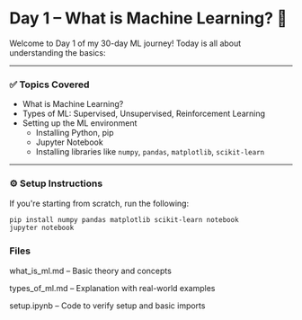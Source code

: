 # Day 1 – What is Machine Learning? 🤖

Welcome to Day 1 of my 30-day ML journey! Today is all about understanding the basics:

---

### ✅ Topics Covered

- What is Machine Learning?
- Types of ML: Supervised, Unsupervised, Reinforcement Learning
- Setting up the ML environment
  - Installing Python, pip
  - Jupyter Notebook
  - Installing libraries like `numpy`, `pandas`, `matplotlib`, `scikit-learn`

---

 
### ⚙️ Setup Instructions

If you're starting from scratch, run the following:

```bash
pip install numpy pandas matplotlib scikit-learn notebook
jupyter notebook
```

### Files

what_is_ml.md – Basic theory and concepts

types_of_ml.md – Explanation with real-world examples

setup.ipynb – Code to verify setup and basic imports

